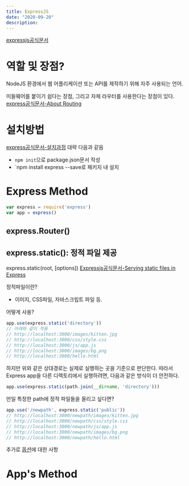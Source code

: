 ```yaml
---
title: ExpressJS
date: "2020-09-20"
description: 
---
```


[expressjs공식문서](https://expressjs.com/ko/)

# 역할 및 장점?
NodeJS 환경에서 웹 어플리케이션 또는 API를 제작하기 위해 자주 사용되는 언어.

미들웨어를 붙이기 쉽다는 장점, 그리고 자체 라우터를 사용한다는 장점이 있다.
[express공식문서-About Routing](https://expressjs.com/en/guide/routing.html)


# 설치방법

[express공식문서-설치과정](https://expressjs.com/ko/starter/installing.html)
대략 다음과 같음
- `npm init`으로 package.json문서 작성
- `npm install express --save로 패키지 내 설치


# Express Method
```js
var express = require('express')
var app = express()
```

## express.Router()

## express.static(): 정적 파일 제공
express.static(root, [options])
[Expressjs공식문서-Serving static files in Express](http://expressjs.com/en/starter/static-files.html)


정적파일이란?
- 이미지, CSS파일, 자바스크립트 파일 등.

어떻게 사용?
```js
app.use(express.static('directory'))
// 아래와 같이 적용
// http://localhost:3000/images/kitten.jpg
// http://localhost:3000/css/style.css
// http://localhost:3000/js/app.js
// http://localhost:3000/images/bg.png
// http://localhost:3000/hello.html
```
하지만 위와 같은 상대경로는 실제로 실행하는 곳을 기준으로 판단한다. 따라서 Express app을 다른 디렉토리에서 실행하려면, 다음과 같은 방식이 더 안전하다.
```js
app.use(express.static(path.join(__dirname, 'directory')))
```

만일 특정한 path에 정적 파일들을 올리고 싶다면?
```js
app.use('/newpath', express.static('public'))
// http://localhost:3000/newpath/images/kitten.jpg
// http://localhost:3000/newpath/css/style.css
// http://localhost:3000/newpath/js/app.js
// http://localhost:3000/newpath/images/bg.png
// http://localhost:3000/newpath/hello.html
```

추가로 [옵션](http://expressjs.com/en/4x/api.html#express.static)에 대한 사항


# App's Method


